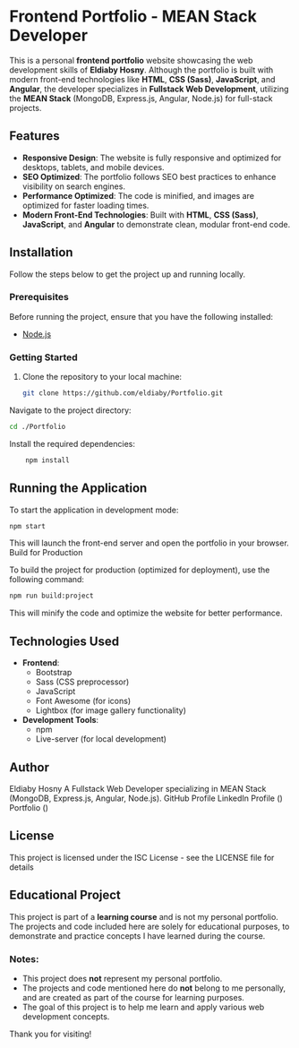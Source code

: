 # Frontend Portfolio - MEAN Stack Developer

This is a personal **frontend portfolio** website showcasing the web development skills of **Eldiaby Hosny**. Although the portfolio is built with modern front-end technologies like **HTML**, **CSS (Sass)**, **JavaScript**, and **Angular**, the developer specializes in **Fullstack Web Development**, utilizing the **MEAN Stack** (MongoDB, Express.js, Angular, Node.js) for full-stack projects.

## Features

- **Responsive Design**: The website is fully responsive and optimized for desktops, tablets, and mobile devices.
- **SEO Optimized**: The portfolio follows SEO best practices to enhance visibility on search engines.
- **Performance Optimized**: The code is minified, and images are optimized for faster loading times.
- **Modern Front-End Technologies**: Built with **HTML**, **CSS (Sass)**, **JavaScript**, and **Angular** to demonstrate clean, modular front-end code.

## Installation

Follow the steps below to get the project up and running locally.

### Prerequisites

Before running the project, ensure that you have the following installed:

- [Node.js](https://nodejs.org/en/)

### Getting Started

1. Clone the repository to your local machine:

   ```bash
   git clone https://github.com/eldiaby/Portfolio.git
   ```

Navigate to the project directory:

```bash
cd ./Portfolio
```

Install the required dependencies:

```bash
    npm install
```

## Running the Application

To start the application in development mode:

```bash
npm start
```

This will launch the front-end server and open the portfolio in your browser.
Build for Production

To build the project for production (optimized for deployment), use the following command:

```bash
npm run build:project
```

This will minify the code and optimize the website for better performance.

## Technologies Used

- **Frontend**:
  - Bootstrap
  - Sass (CSS preprocessor)
  - JavaScript
  - Font Awesome (for icons)
  - Lightbox (for image gallery functionality)
- **Development Tools**:
  - npm
  - Live-server (for local development)

## Author

Eldiaby Hosny
A Fullstack Web Developer specializing in MEAN Stack (MongoDB, Express.js, Angular, Node.js).
GitHub Profile
LinkedIn Profile ()
Portfolio ()

## License

This project is licensed under the ISC License - see the LICENSE file for details

## Educational Project

This project is part of a **learning course** and is not my personal portfolio. The projects and code included here are solely for educational purposes, to demonstrate and practice concepts I have learned during the course.

### Notes:

- This project does **not** represent my personal portfolio.
- The projects and code mentioned here do **not** belong to me personally, and are created as part of the course for learning purposes.
- The goal of this project is to help me learn and apply various web development concepts.

Thank you for visiting!
